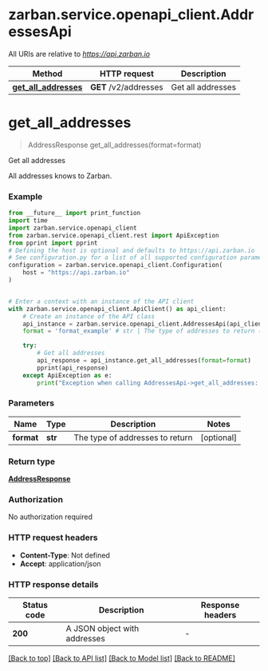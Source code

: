 # zarban.service.openapi_client.AddressesApi

All URIs are relative to *https://api.zarban.io*

Method | HTTP request | Description
------------- | ------------- | -------------
[**get_all_addresses**](AddressesApi.md#get_all_addresses) | **GET** /v2/addresses | Get all addresses


# **get_all_addresses**
> AddressResponse get_all_addresses(format=format)

Get all addresses

All addresses knows to Zarban.

### Example

```python
from __future__ import print_function
import time
import zarban.service.openapi_client
from zarban.service.openapi_client.rest import ApiException
from pprint import pprint
# Defining the host is optional and defaults to https://api.zarban.io
# See configuration.py for a list of all supported configuration parameters.
configuration = zarban.service.openapi_client.Configuration(
    host = "https://api.zarban.io"
)


# Enter a context with an instance of the API client
with zarban.service.openapi_client.ApiClient() as api_client:
    # Create an instance of the API class
    api_instance = zarban.service.openapi_client.AddressesApi(api_client)
    format = 'format_example' # str | The type of addresses to return (optional)

    try:
        # Get all addresses
        api_response = api_instance.get_all_addresses(format=format)
        pprint(api_response)
    except ApiException as e:
        print("Exception when calling AddressesApi->get_all_addresses: %s\n" % e)
```

### Parameters

Name | Type | Description  | Notes
------------- | ------------- | ------------- | -------------
 **format** | **str**| The type of addresses to return | [optional] 

### Return type

[**AddressResponse**](AddressResponse.md)

### Authorization

No authorization required

### HTTP request headers

 - **Content-Type**: Not defined
 - **Accept**: application/json

### HTTP response details
| Status code | Description | Response headers |
|-------------|-------------|------------------|
**200** | A JSON object with addresses |  -  |

[[Back to top]](#) [[Back to API list]](../README.md#documentation-for-api-endpoints) [[Back to Model list]](../README.md#documentation-for-models) [[Back to README]](../README.md)

